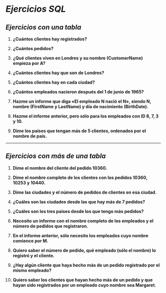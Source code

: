 <!-- Autor: Daniel Benjamin Perez Morales -->
<!-- GitHub: https://github.com/D4nitrix13 -->
<!-- GitLab: https://gitlab.com/D4nitrix13 -->
<!-- Correo electrónico: danielperezdev@proton.me -->

# ***Ejercicios SQL***

## ***Ejercicios con una tabla***

1. **¿Cuántos clientes hay registrados?**

2. **¿Cuántos pedidos?**

3. **¿Qué clientes viven en Londres y su nombre (CustomerName) empieza por A?**

4. **¿Cuántos clientes hay que son de Londres?**

5. **¿Cuántos clientes hay en cada ciudad?**

6. **¿Cuántos empleados nacieron después del 1 de junio de 1965?**

7. **Hazme un informe que diga «El empleado N nació el N», siendo N, nombre (FirstName y LastName) y día de nacimiento (BirthDate).**

8. **Hazme el informe anterior, pero sólo para los empleados con ID 8, 7, 3 y 10.**

9. **Dime los países que tengan más de 5 clientes, ordenados por el nombre de país.**

---

## ***Ejercicios con más de una tabla***

1. **Dime el nombre del cliente del pedido 10360.**

2. **Dime el nombre completo de los clientes con los pedidos 10360, 10253 y 10440.**

3. **Dime las ciudades y el número de pedidos de clientes en esa ciudad.**

4. **¿Cuáles son las ciudades desde las que hay más de 7 pedidos?**

5. **¿Cuáles son los tres países desde los que tengo más pedidos?**

6. **Necesito un informe con el nombre completo de los empleados y el número de pedidos que registraron.**

7. **En el informe anterior, sólo necesito los empleados cuyo nombre comience por M.**

8. **Quiero saber el número de pedido, qué empleado (sólo el nombre) lo registró y el cliente.**

9. **¿Hay algún cliente que haya hecho más de un pedido registrado por el mismo empleado?**

10. **Quiero saber los clientes que hayan hecho más de un pedido y que hayan sido registrados por un empleado cuyo nombre sea Margaret.**
